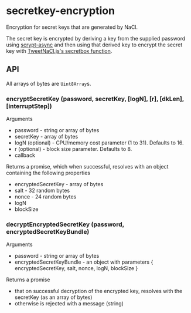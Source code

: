 # secretkey-encryption

Encryption for secret keys that are generated by NaCl.

The secret key is encrypted by deriving a key from the supplied password using [scrypt-async](https://github.com/dchest/scrypt-async-js) and then using that derived key to encrypt the secret key with [TweetNaCl.js's secretbox function](https://github.com/dchest/tweetnacl-js#naclsecretboxmessage-nonce-key).

## API

All arrays of bytes are `Uint8Array`s.

### encryptSecretKey (password, secretKey, [logN], [r], [dkLen], [interruptStep])

Arguments
* password - string or array of bytes
* secretKey - array of bytes
* logN (optional) - CPU/memory cost parameter (1 to 31). Defaults to 16.
* r (optional) - block size parameter. Defaults to 8.
* callback

Returns a promise, which when successful, resolves with an object containing the following properties
* encryptedSecretKey - array of bytes
* salt - 32 random bytes
* nonce - 24 random bytes
* logN
* blockSize

### decryptEncryptedSecretKey (password, encryptedSecretKeyBundle)

Arguments
* password - string or array of bytes
* encryptedSecretKeyBundle - an object with parameters { encryptedSecretKey, salt, nonce, logN, blockSize }

Returns a promise
* that on successful decryption of the encrypted key, resolves with the secretKey (as an array of bytes)
* otherwise is rejected with a message (string)
